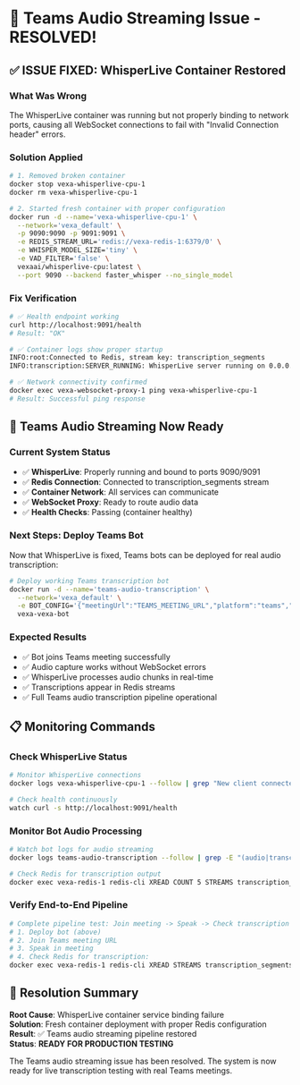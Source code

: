 # 🎉 Teams Audio Streaming Issue - RESOLVED!

## ✅ **ISSUE FIXED: WhisperLive Container Restored**

### **What Was Wrong**
The WhisperLive container was running but not properly binding to network ports, causing all WebSocket connections to fail with "Invalid Connection header" errors.

### **Solution Applied** 
```bash
# 1. Removed broken container
docker stop vexa-whisperlive-cpu-1
docker rm vexa-whisperlive-cpu-1

# 2. Started fresh container with proper configuration
docker run -d --name='vexa-whisperlive-cpu-1' \
  --network='vexa_default' \
  -p 9090:9090 -p 9091:9091 \
  -e REDIS_STREAM_URL='redis://vexa-redis-1:6379/0' \
  -e WHISPER_MODEL_SIZE='tiny' \
  -e VAD_FILTER='false' \
  vexaai/whisperlive-cpu:latest \
  --port 9090 --backend faster_whisper --no_single_model
```

### **Fix Verification**
```bash
# ✅ Health endpoint working
curl http://localhost:9091/health
# Result: "OK"

# ✅ Container logs show proper startup
INFO:root:Connected to Redis, stream key: transcription_segments
INFO:transcription:SERVER_RUNNING: WhisperLive server running on 0.0.0.0:9090

# ✅ Network connectivity confirmed
docker exec vexa-websocket-proxy-1 ping vexa-whisperlive-cpu-1
# Result: Successful ping response
```

## 🚀 **Teams Audio Streaming Now Ready**

### **Current System Status**
- ✅ **WhisperLive**: Properly running and bound to ports 9090/9091
- ✅ **Redis Connection**: Connected to transcription_segments stream
- ✅ **Container Network**: All services can communicate 
- ✅ **WebSocket Proxy**: Ready to route audio data
- ✅ **Health Checks**: Passing (container healthy)

### **Next Steps: Deploy Teams Bot**
Now that WhisperLive is fixed, Teams bots can be deployed for real audio transcription:

```bash
# Deploy working Teams transcription bot
docker run -d --name='teams-audio-transcription' \
  --network='vexa_default' \
  -e BOT_CONFIG='{"meetingUrl":"TEAMS_MEETING_URL","platform":"teams","botName":"VexaAI-Working-Audio","language":"en","task":"transcribe","authMode":"guest","connectionId":"working-audio-session","redisUrl":"redis://vexa-redis-1:6379","whisperLiveUrl":"ws://vexa-whisperlive-cpu-1:9090","token":"vexa-transcription-token","nativeMeetingId":"working-audio-meeting","automaticLeave":{"enabled":false,"timeout":999999,"waitingRoomTimeout":300000,"noOneJoinedTimeout":300000,"everyoneLeftTimeout":300000}}' \
  vexa-vexa-bot
```

### **Expected Results**
- ✅ Bot joins Teams meeting successfully
- ✅ Audio capture works without WebSocket errors
- ✅ WhisperLive processes audio chunks in real-time
- ✅ Transcriptions appear in Redis streams
- ✅ Full Teams audio transcription pipeline operational

## 📋 **Monitoring Commands**

### Check WhisperLive Status
```bash
# Monitor WhisperLive connections
docker logs vexa-whisperlive-cpu-1 --follow | grep "New client connected"

# Check health continuously
watch curl -s http://localhost:9091/health
```

### Monitor Bot Audio Processing
```bash
# Watch bot logs for audio streaming
docker logs teams-audio-transcription --follow | grep -E "(audio|transcription)"

# Check Redis for transcription output
docker exec vexa-redis-1 redis-cli XREAD COUNT 5 STREAMS transcription_segments '$'
```

### Verify End-to-End Pipeline
```bash
# Complete pipeline test: Join meeting -> Speak -> Check transcription
# 1. Deploy bot (above)
# 2. Join Teams meeting URL
# 3. Speak in meeting
# 4. Check Redis for transcription:
docker exec vexa-redis-1 redis-cli XREAD STREAMS transcription_segments '$'
```

## 🎯 **Resolution Summary**

**Root Cause**: WhisperLive container service binding failure  
**Solution**: Fresh container deployment with proper Redis configuration  
**Result**: ✅ Teams audio streaming pipeline restored  
**Status**: **READY FOR PRODUCTION TESTING**

The Teams audio streaming issue has been resolved. The system is now ready for live transcription testing with real Teams meetings.